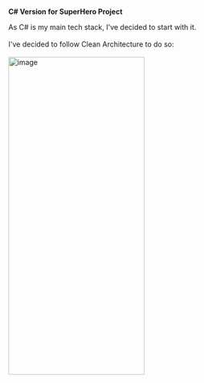 <b>C# Version for SuperHero Project</b><br />

As C# is my main tech stack, I've decided to start with it.<br /><br />
I've decided to follow Clean Architecture to do so:<br /><br />
<img width="271" height="633" alt="image" src="https://github.com/user-attachments/assets/24ea5bd7-8dd6-4bd1-b48b-104e3cb8e671" />
<br />
